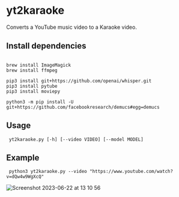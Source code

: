 # yt2karaoke
Converts a YouTube music video to a Karaoke video.


## Install dependencies

```Shell

brew install ImageMagick
brew install ffmpeg

pip3 install git+https://github.com/openai/whisper.git
pip3 install pytube
pip3 install moviepy

python3 -m pip install -U git+https://github.com/facebookresearch/demucs#egg=demucs

```

## Usage

```Shell
 yt2karaoke.py [-h] [--video VIDEO] [--model MODEL]
```

 ## Example

```Shell
 python3 yt2karaoke.py --video "https://www.youtube.com/watch?v=dQw4w9WgXcQ"
 ```
![Screenshot 2023-06-22 at 13 10 56](https://github.com/ionmx/yt2karaoke/assets/119507/9ccde87b-2ac8-4821-a891-bb1a4f555406)
